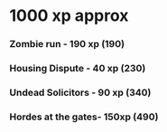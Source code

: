 # 1000 xp approx

### Zombie run - 190 xp (190)
### Housing Dispute - 40 xp (230)
### Undead Solicitors - 90 xp (340)
### Hordes at the gates- 150xp (490)
